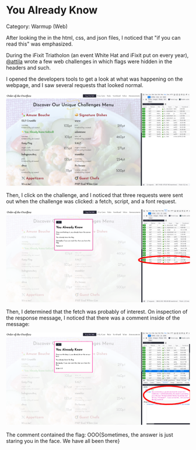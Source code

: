 # You Already Know
Category: Warmup (Web)


After looking the in the html, css, and json files, I noticed that "if you can read this" was emphasized.

During the iFixit Triatholon (an event White Hat and iFixit put on every year), [@attila](https://github.com/atti1a) wrote a few web challenges in which flags were hidden in the headers and such.

I opened the developers tools to get a look at what was happening on the webpage, and I saw several requests that looked normal. 

![Picture of developer tools on networks tab -- before clicking on challenge](forWriteUp0.png)

Then, I click on the challenge, and I noticed that three requests were sent out when the challenge was clicked: a fetch, script, and a font request.

![Picture of developer tools on networks tab -- after clicking on challenge](forWriteUp1.png)

Then, I determined that the fetch was probably of interest. On inspection of the response message, I noticed that there was a comment inside of the message:

![Picture of message](forWriteUp2.png)

The comment contained the flag: OOO{Sometimes, the answer is just staring you in the face. We have all been there}
